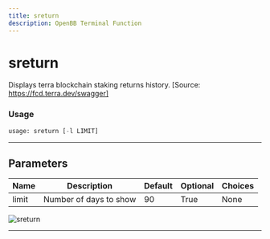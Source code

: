 ```yaml
---
title: sreturn
description: OpenBB Terminal Function
---
```


# sreturn

Displays terra blockchain staking returns history. [Source: https://fcd.terra.dev/swagger]

### Usage

```python
usage: sreturn [-l LIMIT]
```

---

## Parameters

| Name | Description | Default | Optional | Choices |
| ---- | ----------- | ------- | -------- | ------- |
| limit | Number of days to show | 90 | True | None |
![sreturn](https://user-images.githubusercontent.com/46355364/154054156-d57ad946-88dd-4766-a4f9-ec5a9bfebab7.png)

---


